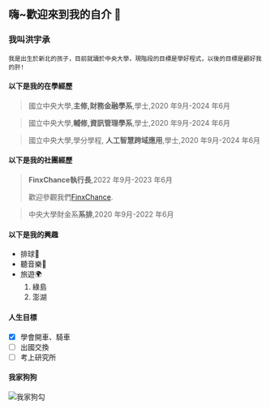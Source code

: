 ## 嗨~歡迎來到我的自介 👋
### 我叫洪宇承
```
我是出生於新北的孩子，目前就讀於中央大學，現階段的目標是學好程式，以後的目標是顧好我的肝!
```
#### 以下是我的在學經歷
> 國立中央大學,**主修,財務金融學系**,學士,2020 年9月-2024 年6月

> 國立中央大學,**輔修,資訊管理學系**,學士,2020 年9月-2024 年6月

> 國立中央大學,學分學程, **人工智慧跨域應用**,學士,2020 年9月-2024 年6月


#### 以下是我的社團經歷
> **FinxChance執行長**,2022 年9月-2023 年6月
> 
>歡迎參觀我們[FinxChance](https://www.facebook.com/NCUFinAandCA/).

> 中央大學財金系**系排**,2020 年9月-2022 年6月

#### 以下是我的興趣
- 排球:volleyball:
- 聽音樂:musical_note:
- 旅遊:earth_africa:
  1. 綠島
  2. 澎湖  

#### 人生目標
- [x] 學會開車、騎車
- [ ] 出國交換
- [ ] 考上研究所

#### 我家狗狗
![我家狗勾](https://www.google.com/url?sa=i&url=https%3A%2F%2Fkknews.cc%2Fpet%2F4bb93o3.html&psig=AOvVaw3Oeve9eesEtL1eZ01IOOWB&ust=1654187487426000&source=images&cd=vfe&ved=0CAwQjRxqFwoTCPCOlNrWjPgCFQAAAAAdAAAAABAD)


<!--
**yucheng0706/yucheng0706** is a ✨ _special_ ✨ repository because its `README.md` (this file) appears on your GitHub profile.

Here are some ideas to get you started:

- 🔭 I’m currently working on ...
- 🌱 I’m currently learning ...
- 👯 I’m looking to collaborate on ...
- 🤔 I’m looking for help with ...
- 💬 Ask me about ...
- 📫 How to reach me: ...
- 😄 Pronouns: ...
- ⚡ Fun fact: ...
-->
